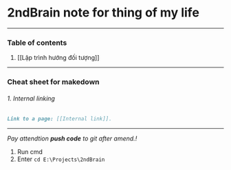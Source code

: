 # 2ndBrain note for thing of my life
---
### Table of contents
1. [[Lập trình hướng đối tượng]]

---
### Cheat sheet for makedown

###### 1. Internal linking

```md
Link to a page: [[Internal link]].
```

---
*Pay attendtion **push code** to git after amend.!*
1. Run cmd
2. Enter ``cd E:\Projects\2ndBrain``


